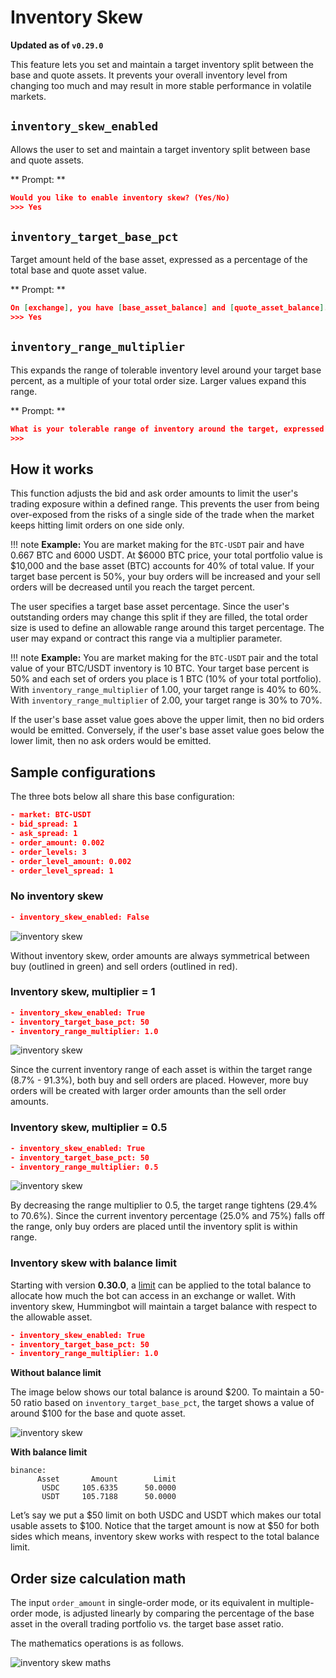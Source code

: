 # Inventory Skew

**Updated as of `v0.29.0`**

This feature lets you set and maintain a target inventory split between the base and quote assets. It prevents your overall inventory level from changing too much and may result in more stable performance in volatile markets.

## `inventory_skew_enabled`

Allows the user to set and maintain a target inventory split between base and quote assets.

** Prompt: **

```json
Would you like to enable inventory skew? (Yes/No)
>>> Yes
```

## `inventory_target_base_pct`

Target amount held of the base asset, expressed as a percentage of the total base and quote asset value.

** Prompt: **

```json
On [exchange], you have [base_asset_balance] and [quote_asset_balance]. By market value, your current inventory split is [base_%_ratio] and [quote_%_ratio]. Would you like to keep this ratio?
>>> Yes
```

## `inventory_range_multiplier`

This expands the range of tolerable inventory level around your target base percent, as a multiple of your total order size. Larger values expand this range.

** Prompt: **

```json
What is your tolerable range of inventory around the target, expressed in multiples of your total order size?
>>>
```

## How it works

This function adjusts the bid and ask order amounts to limit the user's trading exposure within a defined range. This prevents the user from being over-exposed from the risks of a single side of the trade when the market keeps hitting limit orders on one side only.

!!! note
    **Example:** You are market making for the `BTC-USDT` pair and have 0.667 BTC and 6000 USDT. At $6000 BTC price, your total portfolio value is $10,000 and the base asset (BTC) accounts for 40% of total value. If your target base percent is 50%, your buy orders will be increased and your sell orders will be decreased until you reach the target percent.

The user specifies a target base asset percentage. Since the user's outstanding orders may change this split if they are filled, the total order size is used to define an allowable range around this target percentage. The user may expand or contract this range via a multiplier parameter.

!!! note
    **Example:** You are market making for the `BTC-USDT` pair and the total value of your BTC/USDT inventory is 10 BTC. Your target base percent is 50% and each set of orders you place is 1 BTC (10% of your total portfolio). With `inventory_range_multiplier` of 1.00, your target range is 40% to 60%. With `inventory_range_multiplier` of 2.00, your target range is 30% to 70%.

If the user's base asset value goes above the upper limit, then no bid orders would be emitted. Conversely, if the user's base asset value goes below the lower limit, then no ask orders would be emitted.

## Sample configurations

The three bots below all share this base configuration:

```json
- market: BTC-USDT
- bid_spread: 1
- ask_spread: 1
- order_amount: 0.002
- order_levels: 3
- order_level_amount: 0.002
- order_level_spread: 1
```

### No inventory skew

```json
- inventory_skew_enabled: False
```

![inventory skew](/assets/img/no-inventory-skew.png)

Without inventory skew, order amounts are always symmetrical between buy (outlined in green) and sell orders (outlined in red).

### Inventory skew, multiplier = 1

```json
- inventory_skew_enabled: True
- inventory_target_base_pct: 50
- inventory_range_multiplier: 1.0
```

![inventory skew](/assets/img/skew-with-multiplier-1.png)

Since the current inventory range of each asset is within the target range (8.7% - 91.3%), both buy and sell orders are placed. However, more buy orders will be created with larger order amounts than the sell order amounts.

### Inventory skew, multiplier = 0.5

```json
- inventory_skew_enabled: True
- inventory_target_base_pct: 50
- inventory_range_multiplier: 0.5
```

![inventory skew](/assets/img/skew-with-multiplier-0.5.png)

By decreasing the range multiplier to 0.5, the target range tightens (29.4% to 70.6%). Since the current inventory percentage (25.0% and 75%) falls off the range, only buy orders are placed until the inventory split is within range.

### Inventory skew with balance limit

Starting with version **0.30.0**, a [limit](/release-notes/0.30.0/#-new-command-balance-limit) can be applied to the total balance to allocate how much the bot can access in an exchange or wallet. With inventory skew, Hummingbot will maintain a target balance with respect to the allowable asset.

```json
- inventory_skew_enabled: True
- inventory_target_base_pct: 50
- inventory_range_multiplier: 1.0
```

**Without balance limit**

The image below shows our total balance is around \$200. To maintain a 50-50 ratio based on `inventory_target_base_pct`, the target shows a value of around \$100 for the base and quote asset.

![inventory skew](/assets/img/skew_without_limit.png)

**With balance limit**

```
binance:
      Asset       Amount        Limit
       USDC     105.6335      50.0000
       USDT     105.7188      50.0000
```

Let’s say we put a \$50 limit on both USDC and USDT which makes our total usable assets to \$100. Notice that the target amount is now at \$50 for both sides which means, inventory skew works with respect to the total balance limit.

## Order size calculation math

The input `order_amount` in single-order mode, or its equivalent in multiple-order mode, is adjusted linearly by comparing the percentage of the base asset in the overall trading portfolio vs. the target base asset ratio.

The mathematics operations is as follows.

![inventory skew maths](/assets/img/inventory-skew-formula.png)
